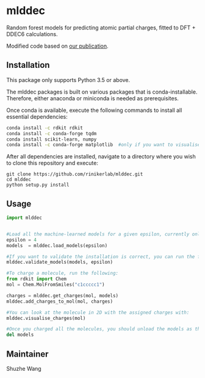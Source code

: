# mlddec
Random forest models for predicting atomic partial charges, fitted to DFT + DDEC6 calculations.

Modified code based on [our publication](https://pubs.acs.org/doi/abs/10.1021/acs.jcim.7b00663).

## Installation
This package only supports Python 3.5 or above.

The mlddec packages is built on various packages that is conda-installable. Therefore, either anaconda or miniconda is needed as prerequisites.

Once conda is available, execute the following commands to install all essential dependencies:
```bash
conda install -c rdkit rdkit
conda install -c conda-forge tqdm
conda install scikit-learn, numpy
conda install -c conda-forge matplotlib  #only if you want to visualise the molecule with the charges
```

After all dependencies are installed, navigate to a directory where you wish to clone this repository and execute:
```
git clone https://github.com/rinikerlab/mlddec.git
cd mlddec
python setup.py install
```


## Usage
```python
import mlddec


#Load all the machine-learned models for a given epsilon, currently only epsilon of 4 or 78 is available. The latter gives more polar charges
epsilon = 4
models  = mlddec.load_models(epsilon)

#If you want to validate the installation is correct, you can run the following:
mlddec.validate_models(models, epsilon)

#To charge a molecule, run the following:
from rdkit import Chem
mol = Chem.MolFromSmiles("c1ccccc1")

charges = mlddec.get_charges(mol, models)
mlddec.add_charges_to_mol(mol, charges)

#You can look at the molecule in 2D with the assigned charges with:
mlddec.visualise_charges(mol)

#Once you charged all the molecules, you should unload the models as they consume quite some memory
del models
```


## Maintainer
Shuzhe Wang

